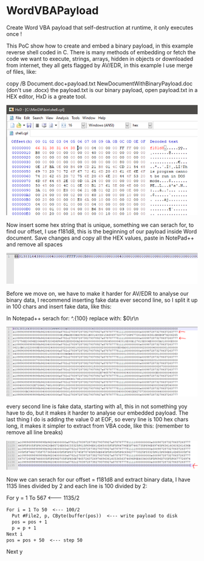 # WordVBAPayload
Create Word VBA payload that self-destruction at runtime, it only executes once !

This PoC show how to create and embed a binary payload, in this example reverse shell coded in C. There is many methods of embedding or fetch the code we want to execute, strings, arrays, hidden in objects or downloaded from internet, they all gets 
flagged by AV/EDR, in this example I use merge of files, like:

copy /B Document.doc+payload.txt NewDocumentWithBinaryPayload.doc (don't use .docx) the payload.txt is our binary payload, open payload.txt in a HEX editor, HxD is a greate tool.

![Step1](https://github.com/mobdk/WordVBAPayload/blob/master/step1.PNG)

Now insert some hex string that is unique, something we can serach for, to find our offset, I use f181d8, this is the beginning of 
our payload inside Word document. Save changes and copy all the HEX values, paste in NotePad++ and remove all spaces


![Step2](https://github.com/mobdk/WordVBAPayload/blob/master/step2.PNG)


Before we move on, we have to make it harder for AV/EDR to analyse our binary data, I recommend inserting fake data ever second line, so I split it up in 100 chars and insert fake data, like this:

In Notepad++ serach for: ^.{100} replace with: $0\r\n


![Step3](https://github.com/mobdk/WordVBAPayload/blob/master/step3.PNG)

every second line is fake data, starting with a1, this in not something yoy have to do, but it makes it harder to analyse our 
embedded payload. The last thing I do is adding the value 0 at EOF, so every line is 100 hex chars long, it makes it simpler
to extract from VBA code, like this: (remember to remove all line breaks)


![Step4](https://github.com/mobdk/WordVBAPayload/blob/master/step4.PNG)



Now we can serach for our offset = f181d8 and extract binary data, I have 1135 lines divided by 2 and each line is 100 divided by 2:


For y = 1 To 567  <--- 1135/2

    For i = 1 To 50  <--- 100/2
      Put #File2, p, CByte(buffer(pos))  <--- write payload to disk
      pos = pos + 1
      p = p + 1
    Next i
    pos = pos + 50  <--- step 50
    
Next y




 
